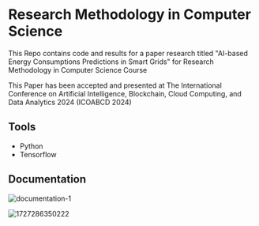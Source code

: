 # Research Methodology in Computer Science

This Repo contains code and results for a paper research titled "AI-based Energy Consumptions Predictions in Smart Grids" for Research Methodology in Computer Science Course

This Paper has been accepted and presented at The International Conference on Artificial Intelligence, Blockchain, Cloud Computing, and Data Analytics 2024 (ICOABCD 2024) 

## Tools
* Python
* Tensorflow

## Documentation
![documentation-1](https://github.com/user-attachments/assets/441e439f-1d7d-47f4-b41b-46d2ef5bcb77)

![1727286350222](https://github.com/user-attachments/assets/2e5030c9-7972-44da-ab3c-8c68693f69cc)
